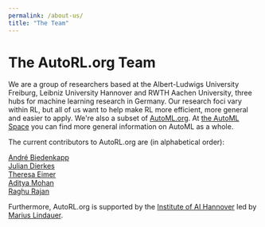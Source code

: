 ```yaml
---
permalink: /about-us/
title: "The Team"
---
```


# The AutoRL.org Team

We are a group of researchers based at the Albert-Ludwigs University Freiburg, Leibniz University Hannover and RWTH Aachen University, three hubs for machine learning research in Germany.
Our research foci vary within RL, but all of us want to help make RL more efficient, more general and easier to apply. 
We're also a subset of [AutoML.org](https://www.automl.org/). At [the AutoML Space](https://automl.space/) you can find more general information on AutoML as a whole. 

The current contributors to AutoRL.org are (in alphabetical order):

[André Biedenkapp](https://andrebiedenkapp.github.io/)  
[Julian Dierkes](https://labchameleon.github.io)  
[Theresa Eimer](https://theeimer.github.io/)  
[Aditya Mohan](https://www.ai.uni-hannover.de/de/institut/team-luhai/mohan)  
[Raghu Rajan](https://ml.informatik.uni-freiburg.de/profile/rajan/)  

Furthermore, AutoRL.org is supported by the [Institute of AI Hannover](https://www.ai.uni-hannover.de/de/) led by [Marius Lindauer](https://www.ai.uni-hannover.de/de/lindauer).
